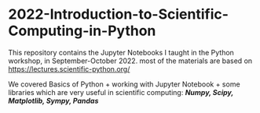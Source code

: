 # 2022-Introduction-to-Scientific-Computing-in-Python
This repository contains the Jupyter Notebooks I taught in the Python workshop, in September-October 2022. most of the materials are based on https://lectures.scientific-python.org/

We covered Basics of Python + working with Jupyter Notebook + some libraries which are very useful in scientific computing: ***Numpy, Scipy, Matplotlib, Sympy, Pandas***
